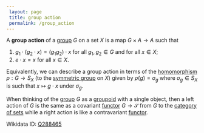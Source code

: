 ```yaml
---
 layout: page
 title: group action
 permalink: /group_action
---
```


A **group action** of a [group](https://defsmath.github.io/DefsMath/group) $G$ on a set $X$ is a map $G\times A\to A$ such that 
1. $g_1\cdot(g_2\cdot x)= (g_1g_2)\cdot x$ for all $g_1,g_2\in G$ and for all $x\in X$;
2. $e\cdot x = x$ for all $x\in X$.

Equivalently, we can describe a group action in terms of the [homomorphism](https://defsmath.github.io/DefsMath/homomorphism) $\rho:G\to S_X$ (to the [symmetric group](https://defsmath.github.io/DefsMath/symmetric_group) on $X$) given by $\rho(g) = \sigma_g$ where $\sigma_g \in S_X$ is such that $x\mapsto g\cdot x$ under $\sigma_g$. 

When thinking of the [group](https://defsmath.github.io/DefsMath/group) $G$ as a [groupoid](https://defsmath.github.io/DefsMath/groupoid) with a single object, then a left action of $G$ is the same as a covariant [functor](https://defsmath.github.io/DefsMath/functor) $G\to \mathcal S$ from $G$ to the [category of sets](https://defsmath.github.io/DefsMath/category_of_sets) while a right action is like a contravariant [functor](https://defsmath.github.io/DefsMath/functor). 

Wikidata ID: [Q288465](https://www.wikidata.org/wiki/Q288465)
